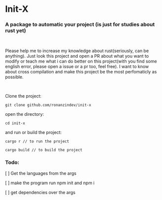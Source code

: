 # Init-X

### A package to automatic your project (is just for studies about rust yet)

</br>

Please help me to increase my knowledge about rust(seriously, can be anything). Just look this project and open a PR about what you want to modify or teach me what i can do better on this project(with you find some english error, please open a issue or a pr too, feel free).  I want to know about cross compilation and make this project be the most perfomaticly as possible.

</br>

Clone the project:
```
git clone github.com/ronanzindev/init-x
````
open the directory: 
```
cd init-x
```
and run or build the project:
```cargo
cargo r // to run the project
```

```
cargo build // to build the project
```

### Todo:
[ ]  Get the languages from the args

[ ] make the program run npm init and npm i

[ ] get dependencies over the args
